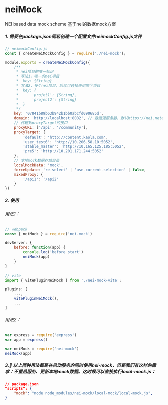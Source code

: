 # neiMock
NEI based data mock scheme
基于nei的数据mock方案

##### 1. 需要在package.json同级创建一个配置文件neimockConfig.js文件

```javascript
// neimockConfig.js
const { createNeiMockConfig } = require('./nei-mock');

module.exports = createNeiMockConfig({
    /**
     * nei项目的唯一标识
     * 写法1，唯一的nei项目
     *  key: {String}
     * 写法2，多个nei项目，后续可选择使用哪个项目
     *  key: {
     *      'projet1': {String},
     *      'project2': {String}
     *  }
     */
    key: '07841b89b63b942b1bb0abcfd090685d',
    domain: 'http://localhost:8082', // 数据源服务器，默认https://nei.netease.com
    // 代理到proxyTarget的接口
    proxyURL: ['/api', '/community'],
    proxyTarget: {
        'default': 'http://content.kaola.com',
        'user_test6': 'http://10.206.58.10:5052',
        'stable_master': 'http://10.165.125.185:5052',
        'pre5': 'http://10.201.171.244:5052'
    },
    // 本地mock数据存放目录
    localMockData: 'mock',
    forceUpdate: 're-select' | 'use-current-selection' | false,
    mixedProxy: {
        '/api1': '/api2'
    }
})
```

##### 2. 使用

###### 用法1：
```javascript
// webpack
const { neiMock } = require('nei-mock')

devServer: {
    before: function(app) {
        console.log('before start')
        neiMock(app)
    }
}

// vite
import { vitePluginNeiMock } from './nei-mock-vite';

plugins: [
    ...,
    vitePluginNeiMock(),
    ...
]
```

###### 用法2：
```javascript
var express = require('express')
var app = express()

var neiMock = require('nei-mock')
neiMock(app)
```

##### 3. 以上两种用法都是在启动服务的同时使用nei-mock，但是我们有这样的需求：不重启服务、更新本地mock数据。这时候可以直接执行local-mock.js：
```json
// package.json
"scripts": {
    "mock": "node node_modules/nei-mock/local-mock/local-mock.js",
}
```